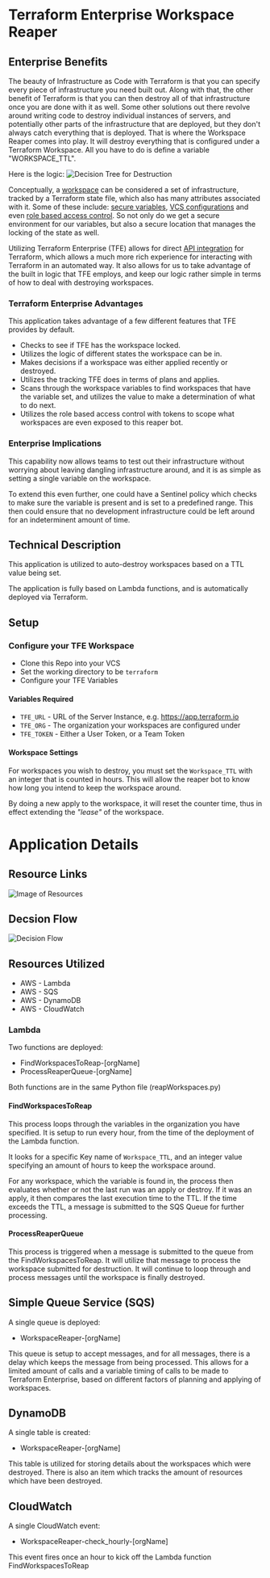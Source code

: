 # Terraform Enterprise Workspace Reaper

## Enterprise Benefits

The beauty of Infrastructure as Code with Terraform is that you can specify every piece of infrastructure you need built out. Along with that, the other benefit of Terraform is that you can then destroy all of that infrastructure once you are done with it as well. Some other solutions out there revolve around writing code to destroy individual instances of servers, and potentially other parts of the infrastructure that are deployed, but they don't always catch everything that is deployed. That is where the Workspace Reaper comes into play. It will destroy everything that is configured under a Terraform Workspace. All you have to do is define a variable "WORKSPACE_TTL".

Here is the logic: 
![Decision Tree for Destruction](https://www.lucidchart.com/publicSegments/view/91c993b7-4bb4-4ed7-aa28-82a18feeebb3/image.png)

Conceptually, a [workspace](https://www.terraform.io/docs/enterprise/workspaces/index.html) can be considered a set of infrastructure, tracked by a Terraform state file, which also has many attributes associated with it. Some of these include: [secure variables](https://www.terraform.io/docs/enterprise/workspaces/variables.html), [VCS configurations](https://www.terraform.io/docs/enterprise/vcs/index.html) and even [role based access control](https://www.terraform.io/docs/enterprise/users-teams-organizations/index.html). So not only do we get a secure environment for our variables, but also a secure location that manages the locking of the state as well.

Utilizing Terraform Enterprise (TFE) allows for direct [API integration](https://www.terraform.io/docs/enterprise/api/index.html) for Terraform, which allows a much more rich experience for interacting with Terraform in an automated way. It also allows for us to take advantage of the built in logic that TFE employs, and keep our logic rather simple in terms of how to deal with destroying workspaces.

### Terraform Enterprise Advantages
This application takes advantage of a few different features that TFE provides by default.
 * Checks to see if TFE has the workspace locked.
 * Utilizes the logic of different states the workspace can be in.
 * Makes decisions if a workspace was either applied recently or destroyed.
 * Utilizes the tracking TFE does in terms of plans and applies.
 * Scans through the workspace variables to find workspaces that have the variable set, and utilizes the value to make a determination of what to do next.
 * Utilizes the role based access control with tokens to scope what workspaces are even exposed to this reaper bot.

### Enterprise Implications

This capability now allows teams to test out their infrastructure without worrying about leaving dangling infrastructure around, and it is as simple as setting a single variable on the workspace.

To extend this even further, one could have a Sentinel policy which checks to make sure the variable is present and is set to a predefined range. This then could ensure that no development infrastructure could be left around for an indeterminent amount of time. 



## Technical Description
This application is utilized to auto-destroy workspaces based on a TTL value being set. 

The application is fully based on Lambda functions, and is automatically deployed via Terraform. 



## Setup

### Configure your TFE Workspace
* Clone this Repo into your VCS
* Set the working directory to be `terraform`
* Configure your TFE Variables

#### Variables Required
 * `TFE_URL` - URL of the Server Instance, e.g. https://app.terraform.io
 * `TFE_ORG` - The organization your workspaces are configured under
 * `TFE_TOKEN` - Either a User Token, or a Team Token

#### Workspace Settings
For workspaces you wish to destroy, you must set the `Workspace_TTL` with an integer that is counted in hours. This will allow the reaper bot to know how long you intend to keep the workspace around. 

By doing a new apply to the workspace, it will reset the counter time, thus in effect extending the _"lease"_ of the workspace.


# Application Details
## Resource Links
![Image of Resources](https://www.lucidchart.com/publicSegments/view/2275fe76-e2c3-42ec-a737-7de8faea2c31/image.png)

## Decsion Flow
![Decision Flow](https://www.lucidchart.com/publicSegments/view/e5721952-cac3-43d4-9dc1-e9eb5b2410fe/image.png)

## Resources Utilized
 * AWS - Lambda
 * AWS - SQS
 * AWS - DynamoDB
 * AWS - CloudWatch

### Lambda
Two functions are deployed:
 * FindWorkspacesToReap-[orgName]
 * ProcessReaperQueue-[orgName]

 Both functions are in the same Python file (reapWorkspaces.py)

#### FindWorkspacesToReap
This process loops through the variables in the organization you have specified. It is setup to run every hour, from the time of the deployment of the Lambda function. 

It looks for a specific Key name of `Workspace_TTL`, and an integer value specifying an amount of hours to keep the workspace around. 

For any workspace, which the variable is found in, the process then evaluates whether or not the last run was an apply or destroy. If it was an apply, it then compares the last execution time to the TTL. If the time exceeds the TTL, a message is submitted to the SQS Queue for further processing.

#### ProcessReaperQueue

This process is triggered when a message is submitted to the queue from the FindWorkspacesToReap. It will utilize that message to process the workspace submitted for destruction. It will continue to loop through and process messages until the workspace is finally destroyed.

## Simple Queue Service (SQS)

A single queue is deployed:
 * WorkspaceReaper-[orgName]

This queue is setup to accept messages, and for all messages, there is a delay which keeps the message from being processed. This allows for a limited amount of calls and a variable timing of calls to be made to Terraform Enterprise, based on different factors of planning and applying of workspaces.

## DynamoDB

A single table is created:
 * WorkspaceReaper-[orgName]

This table is utilized for storing details about the workspaces which were destroyed. There is also an item which tracks the amount of resources which have been destroyed. 

## CloudWatch

A single CloudWatch event:
 * WorkspaceReaper-check_hourly-[orgName]

This event fires once an hour to kick off the Lambda function FindWorkspacesToReap

